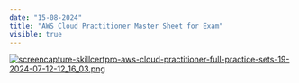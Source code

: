 ```yaml
---
date: "15-08-2024"
title: "AWS Cloud Practitioner Master Sheet for Exam"
visible: true
---
```

<a href="/blog/images/screencapture-skillcertpro-aws-cloud-practitioner-full-practice-sets-19-2024-07-12-12_16_03.png" target="_blank"><img src="/blog/images/screencapture-skillcertpro-aws-cloud-practitioner-full-practice-sets-19-2024-07-12-12_16_03.png" alt="screencapture-skillcertpro-aws-cloud-practitioner-full-practice-sets-19-2024-07-12-12_16_03.png" /></a>